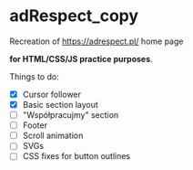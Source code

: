 # adRespect_copy

Recreation of https://adrespect.pl/ home page

__for HTML/CSS/JS practice purposes__.

Things to do:
- [x] Cursor follower
- [x] Basic section layout
- [ ] "Współpracujmy" section
- [ ] Footer
- [ ] Scroll animation
- [ ] SVGs
- [ ] CSS fixes for button outlines
